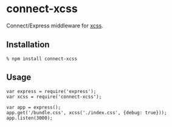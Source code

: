 # connect-xcss

Connect/Express middleware for [xcss][].

## Installation

    % npm install connect-xcss

## Usage

    var express = require('express');
    var xcss = require('connect-xcss');

    var app = express();
    app.get('/bundle.css', xcss('./index.css', {debug: true}));
    app.listen(3000);

[xcss]: https://github.com/andreypopp/xcss
